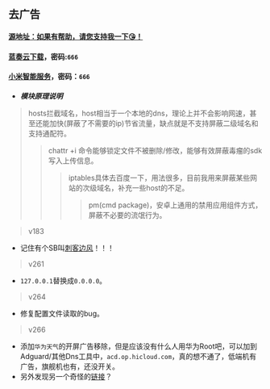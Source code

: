## 去广告
#### [源地址：如果有帮助，请您支持我一下😘！](https://lingeringsound.github.io/10007)
#### [蓝奏云下载](https://keytoolazy.lanzn.com/b03j67j0f)，密码:`666`
#### [小米智能服务](https://keytoolazy.lanzn.com/b007t52m1i)，密码：`666`

- ***模块原理说明***
 > hosts拦截域名，host相当于一个本地的dns，理论上并不会影响网速，甚至还能加快(屏蔽了不需要的ip)节省流量，缺点就是不支持屏蔽二级域名和支持通配符。
 >> chattr +i 命令能够锁定文件不被删除/修改，能够有效屏蔽毒瘤的sdk写入上传信息。
 >>> iptables具体去百度一下，用法很多，目前我用来屏蔽某些网站的次级域名，补充一些host的不足。
 >>>> pm(cmd package)，安卓上通用的禁用应用组件方式，屏蔽不必要的流氓行为。

>v183
 - 记住有个SB叫[刺客边风](https://m.bilibili.com/space/21131684)！！！
>v261
 - `127.0.0.1`替换成`0.0.0.0`。
>v264
 - 修复配置文件读取的bug。
>v266
 - 添加`华为天气`的开屏广告移除，但是应该没有什么人用华为Root吧，可以加到Adguard/其他Dns工具中，`acd.op.hicloud.com`，真的想不通了，低端机有广告，旗舰机也有，还没开关。
 - 另外发现另一个奇怪的[链接](https://consumer.huawei.com/app-ads.txt)？





